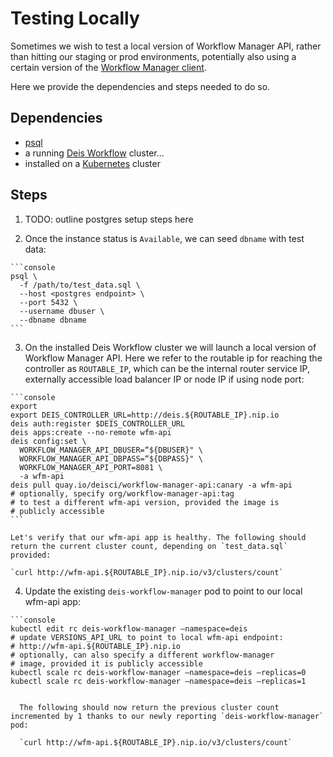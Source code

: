 # Testing Locally

  Sometimes we wish to test a local version of Workflow Manager API, rather than hitting our staging or prod environments, potentially also using a certain version of the [Workflow Manager client](https://github.com/deis/workflow-manager).  

  Here we provide the dependencies and steps needed to do so.

## Dependencies

  - [psql](https://www.postgresql.org/docs/9.2/static/app-psql.html)
  - a running [Deis Workflow](https://github.com/deis/workflow/blob/master/src/installing-workflow/index.md) cluster...
  - installed on a [Kubernetes](http://kubernetes.io/) cluster

## Steps

  1. TODO: outline postgres setup steps here


  2. Once the instance status is `Available`, we can seed `dbname` with test data:

    ```console
    psql \
      -f /path/to/test_data.sql \
      --host <postgres endpoint> \
      --port 5432 \
      --username dbuser \
      --dbname dbname
    ```

  3. On the installed Deis Workflow cluster we will launch a local version of Workflow Manager API. Here we refer to the routable ip for reaching the controller as `ROUTABLE_IP`, which can be the internal router service IP, externally accessible load balancer IP or node IP if using node port:

    ```console
    export
    export DEIS_CONTROLLER_URL=http://deis.${ROUTABLE_IP}.nip.io
    deis auth:register $DEIS_CONTROLLER_URL
    deis apps:create --no-remote wfm-api
    deis config:set \
      WORKFLOW_MANAGER_API_DBUSER=“${DBUSER}" \
      WORKFLOW_MANAGER_API_DBPASS=“${DBPASS}" \
      WORKFLOW_MANAGER_API_PORT=8081 \
      -a wfm-api
    deis pull quay.io/deisci/workflow-manager-api:canary -a wfm-api
    # optionally, specify org/workflow-manager-api:tag
    # to test a different wfm-api version, provided the image is
    # publicly accessible
    ```

    Let's verify that our wfm-api app is healthy. The following should return the current cluster count, depending on `test_data.sql` provided:

    `curl http://wfm-api.${ROUTABLE_IP}.nip.io/v3/clusters/count`

  4. Update the existing `deis-workflow-manager` pod to point to our local wfm-api app:

    ```console
    kubectl edit rc deis-workflow-manager —namespace=deis
    # update VERSIONS_API_URL to point to local wfm-api endpoint:
    # http://wfm-api.${ROUTABLE_IP}.nip.io
    # optionally, can also specify a different workflow-manager
    # image, provided it is publicly accessible
    kubectl scale rc deis-workflow-manager —namespace=deis —replicas=0
    kubectl scale rc deis-workflow-manager —namespace=deis —replicas=1
  ```

    The following should now return the previous cluster count incremented by 1 thanks to our newly reporting `deis-workflow-manager` pod:

    `curl http://wfm-api.${ROUTABLE_IP}.nip.io/v3/clusters/count`
